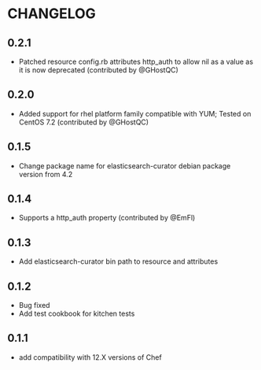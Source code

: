 # CHANGELOG
## 0.2.1
* Patched resource config.rb attributes http_auth to allow nil as a value as it is now deprecated (contributed by @GHostQC)

## 0.2.0
* Added support for rhel platform family compatible with YUM; Tested on CentOS 7.2 (contributed by @GHostQC)

## 0.1.5
* Change package name for elasticsearch-curator debian package version from 4.2

## 0.1.4
* Supports a http_auth property (contributed by @EmFl)

## 0.1.3
* Add elasticsearch-curator bin path to resource and attributes

## 0.1.2
* Bug fixed
* Add test cookbook for kitchen tests

## 0.1.1
* add compatibility with 12.X versions of Chef
